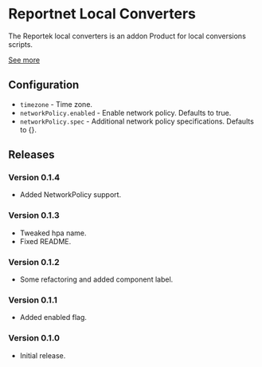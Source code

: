 # Reportnet Local Converters

The Reportek local converters is an addon Product for local conversions scripts.

[See more](https://github.com/eea/eea.docker.reportek.local-converters)

## Configuration

- `timezone` - Time zone.
- `networkPolicy.enabled` - Enable network policy. Defaults to true.
- `networkPolicy.spec` - Additional network policy specifications. Defaults to {}.

## Releases

### Version 0.1.4
- Added NetworkPolicy support.

### Version 0.1.3
- Tweaked hpa name.
- Fixed README.

### Version 0.1.2
- Some refactoring and added component label.

### Version 0.1.1
- Added enabled flag.

### Version 0.1.0
- Initial release.
